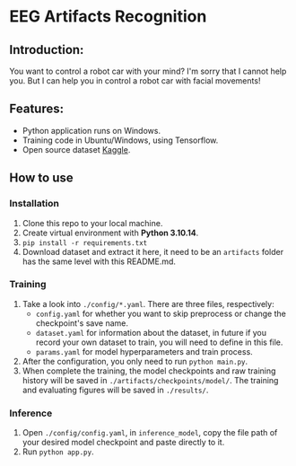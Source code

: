 # EEG Artifacts Recognition

## Introduction:
You want to control a robot car with your mind? I'm sorry that I cannot help you. 
But I can help you in control a robot car with facial movements!

## Features:
- Python application runs on Windows.
- Training code in Ubuntu/Windows, using Tensorflow.
- Open source dataset [Kaggle](https://www.kaggle.com/datasets/dangnguyenyuu/muse-2-eeg-facial-movements-dataset).

## How to use
### Installation
1. Clone this repo to your local machine.
2. Create virtual environment with **Python 3.10.14**.
3. `pip install -r requirements.txt`
4. Download dataset and extract it here, it need to be an `artifacts` folder has the same level with this README.md.

### Training
1. Take a look into `./config/*.yaml`. There are three files, respectively: 
    - `config.yaml` for whether you want to skip preprocess or change the checkpoint's save name. 
    - `dataset.yaml` for information about the dataset, in future if you record your own dataset to train, you will need to define in this file.
    - `params.yaml` for model hyperparameters and train process.
2. After the configuration, you only need to run `python main.py`.
3. When complete the training, the model checkpoints and raw training history will be saved in `./artifacts/checkpoints/model/`. The training and evaluating figures will be saved in `./results/`.
### Inference
1. Open `./config/config.yaml`, in `inference_model`, copy the file path of your desired model checkpoint and paste directly to it.
2. Run `python app.py`.